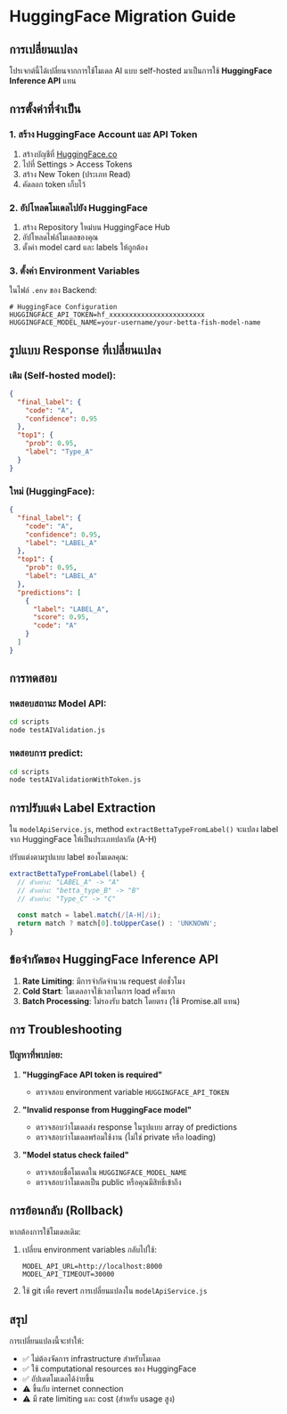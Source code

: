 # HuggingFace Migration Guide

## การเปลี่ยนแปลง

โปรเจกต์นี้ได้เปลี่ยนจากการใช้โมเดล AI แบบ self-hosted มาเป็นการใช้ **HuggingFace Inference API** แทน

## การตั้งค่าที่จำเป็น

### 1. สร้าง HuggingFace Account และ API Token

1. สร้างบัญชีที่ [HuggingFace.co](https://huggingface.co)
2. ไปที่ Settings > Access Tokens
3. สร้าง New Token (ประเภท Read)
4. คัดลอก token เก็บไว้

### 2. อัปโหลดโมเดลไปยัง HuggingFace

1. สร้าง Repository ใหม่บน HuggingFace Hub
2. อัปโหลดไฟล์โมเดลของคุณ
3. ตั้งค่า model card และ labels ให้ถูกต้อง

### 3. ตั้งค่า Environment Variables

ในไฟล์ `.env` ของ Backend:

```env
# HuggingFace Configuration
HUGGINGFACE_API_TOKEN=hf_xxxxxxxxxxxxxxxxxxxxxxxx
HUGGINGFACE_MODEL_NAME=your-username/your-betta-fish-model-name
```

## รูปแบบ Response ที่เปลี่ยนแปลง

### เดิม (Self-hosted model):
```json
{
  "final_label": {
    "code": "A",
    "confidence": 0.95
  },
  "top1": {
    "prob": 0.95,
    "label": "Type_A"
  }
}
```

### ใหม่ (HuggingFace):
```json
{
  "final_label": {
    "code": "A",
    "confidence": 0.95,
    "label": "LABEL_A"
  },
  "top1": {
    "prob": 0.95,
    "label": "LABEL_A"  
  },
  "predictions": [
    {
      "label": "LABEL_A",
      "score": 0.95,
      "code": "A"
    }
  ]
}
```

## การทดสอบ

### ทดสอบสถานะ Model API:
```bash
cd scripts
node testAIValidation.js
```

### ทดสอบการ predict:
```bash
cd scripts  
node testAIValidationWithToken.js
```

## การปรับแต่ง Label Extraction

ใน `modelApiService.js`, method `extractBettaTypeFromLabel()` จะแปลง label จาก HuggingFace ให้เป็นประเภทปลากัด (A-H)

ปรับแต่งตามรูปแบบ label ของโมเดลคุณ:

```javascript
extractBettaTypeFromLabel(label) {
  // ตัวอย่าง: "LABEL_A" -> "A"
  // ตัวอย่าง: "betta_type_B" -> "B"  
  // ตัวอย่าง: "Type_C" -> "C"
  
  const match = label.match(/[A-H]/i);
  return match ? match[0].toUpperCase() : 'UNKNOWN';
}
```

## ข้อจำกัดของ HuggingFace Inference API

1. **Rate Limiting**: มีการจำกัดจำนวน request ต่อชั่วโมง
2. **Cold Start**: โมเดลอาจใช้เวลาในการ load ครั้งแรก
3. **Batch Processing**: ไม่รองรับ batch โดยตรง (ใช้ Promise.all แทน)

## การ Troubleshooting

### ปัญหาที่พบบ่อย:

1. **"HuggingFace API token is required"**
   - ตรวจสอบ environment variable `HUGGINGFACE_API_TOKEN`

2. **"Invalid response from HuggingFace model"**
   - ตรวจสอบว่าโมเดลส่ง response ในรูปแบบ array of predictions
   - ตรวจสอบว่าโมเดลพร้อมใช้งาน (ไม่ใช่ private หรือ loading)

3. **"Model status check failed"**
   - ตรวจสอบชื่อโมเดลใน `HUGGINGFACE_MODEL_NAME`
   - ตรวจสอบว่าโมเดลเป็น public หรือคุณมีสิทธิ์เข้าถึง

## การย้อนกลับ (Rollback)

หากต้องการใช้โมเดลเดิม:

1. เปลี่ยน environment variables กลับไปใช้:
   ```env
   MODEL_API_URL=http://localhost:8000
   MODEL_API_TIMEOUT=30000
   ```

2. ใช้ git เพื่อ revert การเปลี่ยนแปลงใน `modelApiService.js`

## สรุป

การเปลี่ยนแปลงนี้จะทำให้:
- ✅ ไม่ต้องจัดการ infrastructure สำหรับโมเดล
- ✅ ใช้ computational resources ของ HuggingFace
- ✅ อัปเดตโมเดลได้ง่ายขึ้น
- ⚠️ ขึ้นกับ internet connection
- ⚠️ มี rate limiting และ cost (สำหรับ usage สูง)
